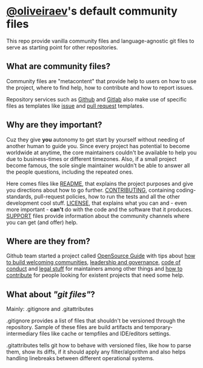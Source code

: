 # [@oliveiraev](https://github.com/oliveiraev)'s default community files

This repo provide vanilla community files and language-agnostic git files to
serve as starting point for other repositories.

## What are community files?

Community files are "metacontent" that provide help to users on how to use the
project, where to find help, how to contribute and how to report issues.

Repository services such as [Github](https://github.com) and
[Gitlab](https://gitlab.com) also make use of specific files as templates like
[issue](https://help.github.com/en/articles/creating-issue-templates-for-your-repository)
and [pull request](https://help.github.com/en/articles/creating-a-pull-request-template-for-your-repository)
templates.

## Why are they important?

Cuz they give **you** autonomy to get start by yourself without needing of
another human to guide you. Since every project has potential to become
worldwide at anytime, the core maintainers couldn't be available to help you
due to business-times or different timezones. Also, if a small project become
famous, the sole single maintainer wouldn't be able to answer all the people
questions, including the repeated ones.

Here comes files like [README](README.md), that explains the project purposes
and give you directions about how to go further.
[CONTRIBUTING](CONTRIBUTING.md), containing coding-standards, pull-request
policies, how to run the tests and all the other development cool stuff.
[LICENSE](LICENSE.md), that explains what you can and - even more important -
**can't** do with the code and the software that it produces.
[SUPPORT](SUPPORT.md) files provide information about the community channels
where you can get (and offer) help.

## Where are they from?

Github team started a project called [OpenSource Guide](https://opensource.guide)
with tips about [how to build welcoming communities](https://opensource.guide/building-community/),
[leadership and governance](https://opensource.guide/leadership-and-governance/),
[code of conduct](https://opensource.guide/code-of-conduct/) and [legal stuff](https://opensource.guide/legal/)
for maintainers among other things and [how to contribute](https://opensource.guide/how-to-contribute/)
for people looking for existent projects that need some help.

## What about *"git files"*?

Mainly: .gitignore and .gitattributes

.gitignore provides a list of files that shouldn't be versioned through the
repository. Sample of these files are build artifacts and temporary-intermediary
files like cache or tempfiles and IDE/editors settings.

.gitattributes tells git how to behave with versioned files, like how to parse
them, show its diffs, if it should apply any filter/algorithm and also helps
handling linebreaks between different operational systems.

<!-- vim: set ai si sta et sw=4 sts=4 fenc=utf-8 nobomb eol ff=unix ft=markdown: -->
